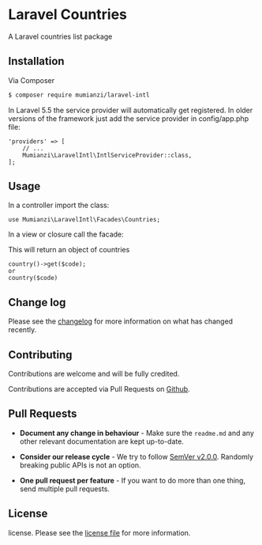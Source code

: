 
# Laravel Countries

A Laravel countries list package

## Installation

Via Composer

``` bash
$ composer require mumianzi/laravel-intl
```

In Laravel 5.5 the service provider will automatically get registered. In older versions of the framework just add the service provider in config/app.php file:

```
'providers' => [
    // ...
    Mumianzi\LaravelIntl\IntlServiceProvider::class,
];
```


## Usage

In a controller import the class:

```
use Mumianzi\LaravelIntl\Facades\Countries;
```

In a view or closure call the facade:

This will return an object of countries

```
country()->get($code);
or
country($code)
```


## Change log

Please see the [changelog](changelog.md) for more information on what has changed recently.


## Contributing

Contributions are welcome and will be fully credited.

Contributions are accepted via Pull Requests on [Github](https://github.com/mumianzi/laravel-intl).

## Pull Requests

- **Document any change in behaviour** - Make sure the `readme.md` and any other relevant documentation are kept up-to-date.

- **Consider our release cycle** - We try to follow [SemVer v2.0.0](http://semver.org/). Randomly breaking public APIs is not an option.

- **One pull request per feature** - If you want to do more than one thing, send multiple pull requests.

## License

license. Please see the [license file](license.md) for more information.
